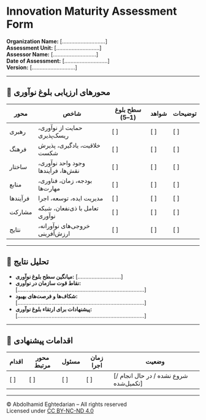 # Innovation Maturity Assessment Form  
**Organization Name:** [............................]  
**Assessment Unit:** [............................]  
**Assessor Name:** [............................]  
**Date of Assessment:** [............................]  
**Version:** [............................]  

---

## 🔹 محورهای ارزیابی بلوغ نوآوری

| محور | شاخص | سطح بلوغ (1–5) | شواهد | توضیحات |
|------|------|------------------|--------|----------|
| رهبری | حمایت از نوآوری، ریسک‌پذیری | [  ] | [  ] | [  ] |
| فرهنگ | خلاقیت، یادگیری، پذیرش شکست | [  ] | [  ] | [  ] |
| ساختار | وجود واحد نوآوری، نقش‌ها، فرآیندها | [  ] | [  ] | [  ] |
| منابع | بودجه، زمان، فناوری، مهارت‌ها | [  ] | [  ] | [  ] |
| فرآیندها | مدیریت ایده، توسعه، اجرا | [  ] | [  ] | [  ] |
| مشارکت | تعامل با ذی‌نفعان، شبکه نوآوری | [  ] | [  ] | [  ] |
| نتایج | خروجی‌های نوآورانه، ارزش‌آفرینی | [  ] | [  ] | [  ] |

---

## 🔹 تحلیل نتایج

- **میانگین سطح بلوغ نوآوری:** [............................]  
- **نقاط قوت سازمان در نوآوری:**  
  [..................................................................................]  
- **شکاف‌ها و فرصت‌های بهبود:**  
  [..................................................................................]  
- **پیشنهادات برای ارتقاء بلوغ نوآوری:**  
  [..................................................................................]

---

## 🔹 اقدامات پیشنهادی

| اقدام | محور مرتبط | مسئول | زمان اجرا | وضعیت |
|--------|--------------|--------|------------|--------|
| [  ]   | [  ]         | [  ]   | [  ]       | [شروع نشده / در حال انجام / تکمیل‌شده] |

---

© Abdolhamid Eghtedarian – All rights reserved  
Licensed under [CC BY-NC-ND 4.0](https://creativecommons.org/licenses/by-nc-nd/4.0/)

